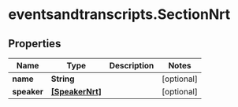 # eventsandtranscripts.SectionNrt

## Properties

Name | Type | Description | Notes
------------ | ------------- | ------------- | -------------
**name** | **String** |  | [optional] 
**speaker** | [**[SpeakerNrt]**](SpeakerNrt.md) |  | [optional] 


